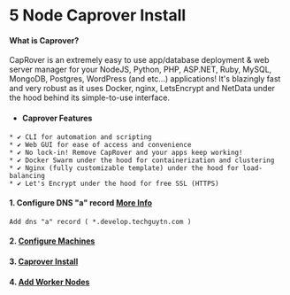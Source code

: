# 5 Node Caprover Install

#### What is Caprover?

CapRover is an extremely easy to use app/database deployment & web server manager for your NodeJS, Python, PHP, ASP.NET, Ruby, MySQL, MongoDB, Postgres, WordPress (and etc...) applications! It's blazingly fast and very robust as it uses Docker, nginx, LetsEncrypt and NetData under the hood behind its simple-to-use interface.

* #### Caprover Features

```
* ✔ CLI for automation and scripting
* ✔ Web GUI for ease of access and convenience
* ✔ No lock-in! Remove CapRover and your apps keep working!
* ✔ Docker Swarm under the hood for containerization and clustering
* ✔ Nginx (fully customizable template) under the hood for load-balancing
* ✔ Let's Encrypt under the hood for free SSL (HTTPS)
```

#### 1. Configure DNS "a" record [More Info](https://caprover.com/docs/get-started.html)

```
Add dns "a" record ( *.develop.techguytn.com )
```

#### 2. [Configure Machines](https://github.com/TechGuyTN/5-Node-Caprover-Swarm/blob/master/node-config.md) 

#### 3. [Caprover Install](https://github.com/TechGuyTN/5-Node-Caprover-Swarm/blob/master/caprover-install.md)

#### 4. [Add Worker Nodes](https://github.com/TechGuyTN/5-Node-Caprover-Swarm/blob/master/add-nodes.md)
